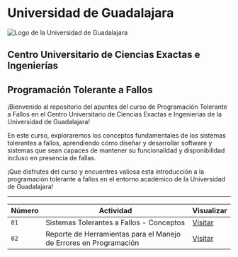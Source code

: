
# Universidad de Guadalajara
![Logo de la Universidad de Guadalajara](http://www.cusur.udg.mx/es/sites/default/files/adjuntos/logo_udeg_color_horizontal_1.png)

## Centro Universitario de Ciencias Exactas e Ingenierías

## Programación Tolerante a Fallos

¡Bienvenido al repositorio del apuntes del curso de Programación Tolerante a Fallos en el Centro Universitario de Ciencias Exactas e Ingenierías de la Universidad de Guadalajara!

En este curso, exploraremos los conceptos fundamentales de los sistemas tolerantes a fallos, aprendiendo cómo diseñar y desarrollar software y sistemas que sean capaces de mantener su funcionalidad y disponibilidad incluso en presencia de fallas.

¡Que disfrutes del curso y encuentres valiosa esta introducción a la programación tolerante a fallos en el entorno académico de la Universidad de Guadalajara!


---


| Número | Actividad | Visualizar |
| --- | --- | --- |
| `01` | Sistemas Tolerantes a Fallos - Conceptos | [Visitar](https://github.com/Yuberley/Fault-Tolerant-Computing/tree/main/course/1_concepts) |
| `02` | Reporte de Herramientas para el Manejo de Errores en Programación | [Visitar](https://github.com/Yuberley/Fault-Tolerant-Computing/tree/main/course/2_tool_handling) |
